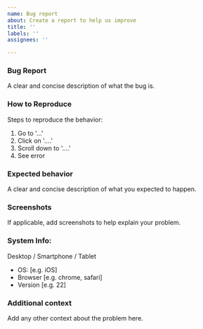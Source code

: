 ```yaml
---
name: Bug report
about: Create a report to help us improve
title: ''
labels: ''
assignees: ''

---
```


### Bug Report

A clear and concise description of what the bug is.

### How to Reproduce

Steps to reproduce the behavior:
1. Go to '...'
2. Click on '....'
3. Scroll down to '....'
4. See error

### Expected behavior

A clear and concise description of what you expected to happen.
<br>

### Screenshots

If applicable, add screenshots to help explain your problem.
<br>

### System Info:

Desktop / Smartphone / Tablet
 - OS: [e.g. iOS]
 - Browser [e.g. chrome, safari]
 - Version [e.g. 22]


### Additional context

Add any other context about the problem here.
